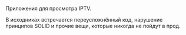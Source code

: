 Приложения для просмотра IPTV.

В исходниках встречается переусложнённый код, нарушение принципов SOLID и прочие вещи, которые никогда не пойдут в прод.